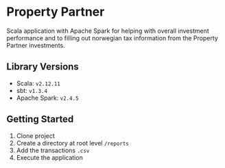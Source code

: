 # Property Partner
Scala application with Apache Spark for helping with overall investment performance and to filling out norwegian tax information from the Property Partner investments.

## Library Versions
- Scala: `v2.12.11`
- sbt: `v1.3.4`
- Apache Spark: `v2.4.5`

## Getting Started
1. Clone project
2. Create a directory at root level `/reports`
3. Add the transactions `.csv`
4. Execute the application